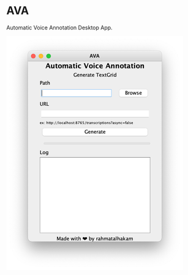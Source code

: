 # AVA
Automatic Voice Annotation Desktop App.

![AVA](https://github.com/rahmatalhakam/ava/blob/main/img/ava-ss.png?raw=true)
